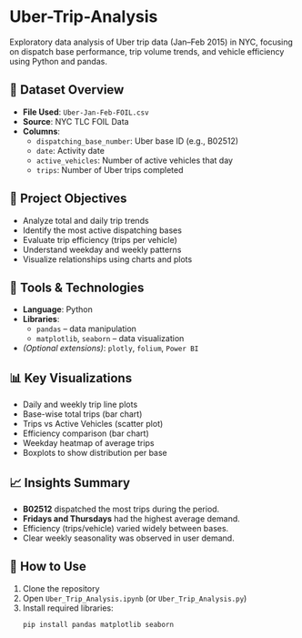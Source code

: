 # Uber-Trip-Analysis
Exploratory data analysis of Uber trip data (Jan–Feb 2015) in NYC, focusing on dispatch base performance, trip volume trends, and vehicle efficiency using Python and pandas.

## 📁 Dataset Overview

- **File Used**: `Uber-Jan-Feb-FOIL.csv`
- **Source**: NYC TLC FOIL Data
- **Columns**:
  - `dispatching_base_number`: Uber base ID (e.g., B02512)
  - `date`: Activity date
  - `active_vehicles`: Number of active vehicles that day
  - `trips`: Number of Uber trips completed

## 🎯 Project Objectives

- Analyze total and daily trip trends
- Identify the most active dispatching bases
- Evaluate trip efficiency (trips per vehicle)
- Understand weekday and weekly patterns
- Visualize relationships using charts and plots

## 🧰 Tools & Technologies

- **Language**: Python
- **Libraries**: 
  - `pandas` – data manipulation
  - `matplotlib`, `seaborn` – data visualization
- *(Optional extensions)*: `plotly`, `folium`, `Power BI`

## 📊 Key Visualizations

- Daily and weekly trip line plots
- Base-wise total trips (bar chart)
- Trips vs Active Vehicles (scatter plot)
- Efficiency comparison (bar chart)
- Weekday heatmap of average trips
- Boxplots to show distribution per base


## 📈 Insights Summary

- **B02512** dispatched the most trips during the period.
- **Fridays and Thursdays** had the highest average demand.
- Efficiency (trips/vehicle) varied widely between bases.
- Clear weekly seasonality was observed in user demand.


## 🚀 How to Use

1. Clone the repository
2. Open `Uber_Trip_Analysis.ipynb` (or `Uber_Trip_Analysis.py`)
3. Install required libraries:
   ```bash
   pip install pandas matplotlib seaborn
